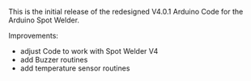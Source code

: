 This is the initial release of the redesigned V4.0.1 Arduino Code for the Arduino Spot Welder.

Improvements:
- adjust Code to work with Spot Welder V4
- add Buzzer routines
- add temperature sensor routines
